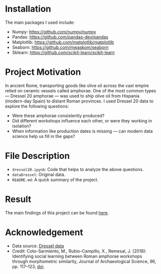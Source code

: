 # Installation
The main packages I used include:
* Numpy: https://github.com/numpy/numpy
* Pandas: https://github.com/pandas-dev/pandas
* Matplotlib: https://github.com/matplotlib/matplotlib
* Seaborn: https://github.com/mwaskom/seaborn
* Sklearn: https://github.com/scikit-learn/scikit-learn
# Project Motivation
In ancient Rome, transporting goods like olive oil across the vast empire relied on ceramic vessels called amphorae.
One of the most common types — Dressel 20 amphorae — was used to ship olive oil from Hispania (modern-day Spain) to distant Roman provinces.
I used Dressel 20 data to explore the following questions:
* Were these amphorae consistently produced?
* Did different workshops influence each other, or were they working in isolation?
* When information like production dates is missing — can modern data science help us fill in the gaps?
# File Description
* `dressel20.ipynb`: Code that helps to analyze the above questions.
* `dataDressel`: Original data.
* `README.md`: A quick summary of the project.
# Result
The main findings of this project can be found [here](https://medium.com/@evangeline.cui/unearthing-ancient-patterns-a-data-science-journey-into-roman-amphorae-8d601d30dfd7).
# Acknowledgement
* Data source: [Dressel data](https://github.com/Mcotsar/LearningBaetica/blob/master/Data/dataDressel.csv)
* Credit: Coto-Sarmiento, M., Rubio-Campillo, X., Remesal, J. (2018): Identifying social learning between Roman amphorae workshops through morphometric similarity, Journal of Archaeological Science, 96, pp. 117–123, [doi](https://doi.org/10.1016/j.jas.2018.06.002).